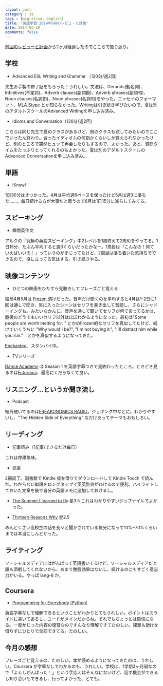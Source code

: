 ```yaml
---
layout: post
category : ja
tags : [migration, english]
title: "英語学習:2014年6月のレビューと計画"
date: 2014-06-10
comments: false
---
```


[前回のレビューと計画](/2014/04/07-learnenglish.html)から2ヶ月経過したのでここらで振り返り。

## 学校

* Advanced ESL Writing and Grammar （120分/週2回）&nbsp; 

先生お手製の修了証をもらった！うれしい。文法は、Gerunds(動名詞)、Infinitives(不定詞)、Adverb clauses(副詞節)、Adverb phrases(副詞句)、Noun clauses(名詞節)、Noun phrases(名詞句)をやった。エッセイのフォーマット、[MLA Stype](https://owl.english.purdue.edu/owl/owlprint/747/) とか知らなかった。Writingは引き続き学びたいので、夏は別のアダルトスクールのAdvanced Writingを申し込み済み。

* Idioms and Conversation（120分/週2回）&nbsp; 

こちらは同じ先生で夏のクラスがあるけど、別のクラスも試してみたいのでここでいったん終わり。習ったイディオムの何割かくらいしか覚えられなかったけど、別のところで突然ヒュッて再会したりもするので、よかった。あと、質問タイムをたっぷりとってくれるのもよかった。夏は別のアダルトスクールのAdvanced Conversationを申し込み済み。

## 単語
* iKnow!

1日30分はきつかった。4月は平均週6ペースを保ったけど5月は週3に落ちた……。毎日続ける方が大事だと思うので6月は1日15分に減らしてみてる。

## スピーキング
* 瞬間英作文 &nbsp; 　

アルクの「究極の英語スピーキング」中2レベルを1周終えて2周めをやってる。1日15分、たぶん平均すると週3くらいだったかなー。1周目は「こんなの！何ていえばいいの！」っていうのがまじってたけど、2周目は落ち着いた気持ちでできるので、役に立ってる気はする。引き続きやる。

## 映像コンテンツ

* ひとつの映画をひたすら見聴きしてフレーズごと覚える &nbsp; 　

結局4月5月は [Frozen](http://movies.disney.com/frozen) 漬けだった。音声だけ聞くのを平均すると4月は1-2日に1回は通しで聞き、気に入ったシーンはセリフを書き出して音読し、さらにシャドーイングも。みたいなかんじ。音声を通して聞いてセリフが何て言ってるかは、脇役のどうでもいいセリフ以外はほぼわかるようになった。最初は"Some people are worth melting for. " とかのFrozen的なセリフを真似してたけど、続けていくうちに "Why would I be?", "I'm not buying it.", "I'll distract him while you run."　とかを真似するようになってきた。

[Enchanted](http://www.imdb.com/title/tt0461770/)、スタンバイ中。

* TVシリーズ &nbsp; 　

[Dance Academy](http://www.abc.net.au/abc3/danceacademy/) は Season 1 を英語字幕つきで見終わったところ。ときどき見るのは[Futurama](http://www.imdb.com/title/tt0149460/)、最高にくだらなくて良い。

## リスニング…というか聞き流し
* Podcast

結局聴いてるのは[FREAKONOMICS RADIO](http://freakonomics.com/radio/)。ジョギング中などに。わかりやすいし、"The Hidden Side of Everything" なだけあってテーマもおもしろい。

## リーディング

* 記事読み（1記事/できるだけ毎日）&nbsp; 　

これは停滞気味。

* 読書&nbsp; 　

2冊読了。図書館で Kindle 版を借りてダウンロードして Kindle Touch で読んだ。わからない単語をロングタップで英英辞典がひけるので便利。ハイライトしておいた文章を後で自分の英語メモに追加しておけるし。 

* [The Summer I learned to fly](http://www.goodreads.com/book/show/9578513-the-summer-i-learned-to-fly) 星3.5 
これはわかりやすいジュブナイルでよかった。

* [Thirteen Reasons Why](http://www.goodreads.com/book/show/1217100.Thirteen_Reasons_Why) 星2.5 

めんどくさい高校生の話を長々と聞かされている気分になって10%~70%くらいまでは本当にしんどかった。

## ライティング
ソーシャルメディアにはがんばって英語書いてるけど、ソーシャルメディアだと誰も添削してくれないから、あまり勉強効果はないし、続けるのにもすごく意志力がいる。やっぱ lang-8 か。

## Coursera
* [Programming for Everybody (Python)](https://class.coursera.org/pythonlearn-001)

英語字幕なしで理解できるということがわかりとてもうれしい。ポイントはスライドに書いてあるし、コードがメインだからね。それでもちょっとは自信になる。一度かじった内容の復習なのですんなり理解できてたのしい。課題も助けを借りずにひとりで全部できてる。たのしい。

## 今月の感想
フレーズごと覚えるの、たのしい。本が読めるようになってきたのは、うれしい。Coursera が字幕なしでわかるのも、うれしい。学校は、1学期2ヶ月弱なので「よぉしがんばった！」という手応えはそんなにないけど、話す機会ができるし知り合いもできるし、行ってよかった、とても。